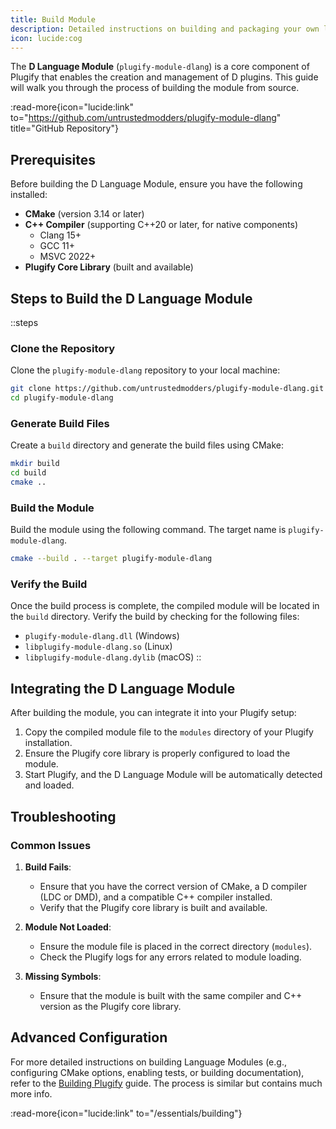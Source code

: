 ```yaml
---
title: Build Module
description: Detailed instructions on building and packaging your own language module for Plugify, allowing you to extend the framework.
icon: lucide:cog
---
```


The **D Language Module** (`plugify-module-dlang`) is a core component of Plugify that enables the creation and management of D plugins. This guide will walk you through the process of building the module from source.

:read-more{icon="lucide:link" to="https://github.com/untrustedmodders/plugify-module-dlang" title="GitHub Repository"}

## **Prerequisites**

Before building the D Language Module, ensure you have the following installed:

- **CMake** (version 3.14 or later)
- **C++ Compiler** (supporting C++20 or later, for native components)
    - Clang 15+
    - GCC 11+
    - MSVC 2022+
- **Plugify Core Library** (built and available)

## **Steps to Build the D Language Module**

::steps
### **Clone the Repository**
Clone the `plugify-module-dlang` repository to your local machine:

```bash
git clone https://github.com/untrustedmodders/plugify-module-dlang.git --recursive
cd plugify-module-dlang
```

### **Generate Build Files**
Create a `build` directory and generate the build files using CMake:

```bash
mkdir build
cd build
cmake ..
```

### **Build the Module**
Build the module using the following command. The target name is `plugify-module-dlang`.

```bash
cmake --build . --target plugify-module-dlang
```

### **Verify the Build**
Once the build process is complete, the compiled module will be located in the `build` directory. Verify the build by checking for the following files:
- `plugify-module-dlang.dll` (Windows)
- `libplugify-module-dlang.so` (Linux)
- `libplugify-module-dlang.dylib` (macOS)
::

## **Integrating the D Language Module**

After building the module, you can integrate it into your Plugify setup:

1. Copy the compiled module file to the `modules` directory of your Plugify installation.
2. Ensure the Plugify core library is properly configured to load the module.
3. Start Plugify, and the D Language Module will be automatically detected and loaded.

## **Troubleshooting**

### **Common Issues**
1. **Build Fails**:
    - Ensure that you have the correct version of CMake, a D compiler (LDC or DMD), and a compatible C++ compiler installed.
    - Verify that the Plugify core library is built and available.

2. **Module Not Loaded**:
    - Ensure the module file is placed in the correct directory (`modules`).
    - Check the Plugify logs for any errors related to module loading.

3. **Missing Symbols**:
    - Ensure that the module is built with the same compiler and C++ version as the Plugify core library.

## **Advanced Configuration**

For more detailed instructions on building Language Modules (e.g., configuring CMake options, enabling tests, or building documentation), refer to the [Building Plugify](/essentials/building) guide. The process is similar but contains much more info.

:read-more{icon="lucide:link" to="/essentials/building"}
